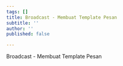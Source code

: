 ```yaml
---
tags: []
title: Broadcast - Membuat Template Pesan
subtitle: ''
author: ''
published: false

---
```

Broadcast - Membuat Template Pesan